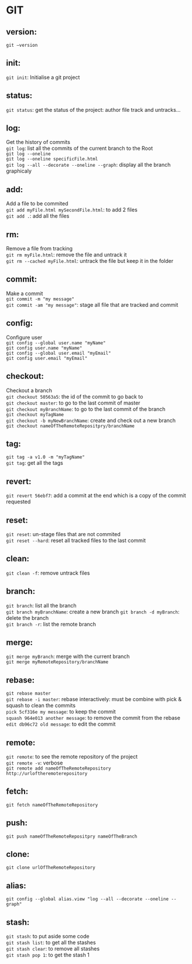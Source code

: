 # GIT

##  version: 
`git –version` 

##  init: 
`git init`: Initialise a git project

##  status:
`git status`: get the status of the project: author file track and untracks... 

##  log:
Get the history of commits  
`git log`: list all the commits of the current branch to the Root  
`git log --oneline`  
`git log --oneline specificFile.html`  
`git log --all --decorate --oneline --graph`: display all the branch graphicaly

## add:
Add a file to be commited  
`git add myFile.html mySecondFile.html`: to add 2 files  
`git add .`: add all the files
 
## rm:
Remove a file from tracking  
`git rm myFile.html`: remove the file and untrack it  
`git rm --cached myFile.html`: untrack the file but keep it in the folder

## commit:
Make a commit  
`git commit -m "my message"`  
`git commit -am "my message"`: stage all file that are tracked and commit

## config:
Configure user  
`git config --global user.name "myName"`  
`git config user.name "myName"`  
`git config --global user.email "myEmail"`  
`git config user.email "myEmail"`

## checkout:
Checkout a branch  
`git checkout 50563a5`: the id of the commit to go back to  
`git checkout master`: to go to the last commit of master  
`git checkout myBranchName`: to go to the last commit of the branch  
`git checkout myTagName`  
`git checkout -b myNewBranchName`: create and check out a new branch  
`git checkout nameOfTheRemoteRepositpry/branchName`

## tag:
`git tag -a v1.0 -m "myTagName"`  
`git tag`: get all the tags

## revert:
`git revert 56ebf7`: add a commit at the end which is a copy of the commit requested

## reset:
`git reset`: un-stage files that are not commited  
`git reset --hard`: reset all tracked files to the last commit

## clean:
`git clean -f`: remove untrack files

## branch: 
`git branch`: list all the branch  
`git branch myBranchName`: create a new branch
`git branch -d myBranch`: delete the branch  
`git branch -r`: list the remote branch

## merge: 
`git merge myBranch`: merge with the current branch  
`git merge myRemoteRepository/branchName` 

## rebase: 
`git rebase master`  
`git rebase -i master`: rebase interactively: must be combine with pick & squash to clean the commits  
`pick 5cf316e my message`: to keep the commit  
`squash 964e013 another message`: to remove the commit from the rebase  
`edit db96c72 old message`: to edit the commit

## remote: 
`git remote`: to see the remote repository of the project  
`git remote -v`: verbose  
`git remote add nameOfTheRemoteRepository http://urloftheremoterepository` 

## fetch: 
`git fetch nameOfTheRemoteRepository` 

## push: 
`git push nameOfTheRemoteRepositpry nameOfTheBranch`

## clone: 
`git clone urlOfTheRemoteRepository`

## alias: 
`git config --global alias.view "log --all --decorate --oneline --graph"`

## stash: 
`git stash`: to put aside some code  
`git stash list`: to get all the stashes  
`git stash clear`: to remove all stashes  
`git stash pop 1`: to get the stash 1